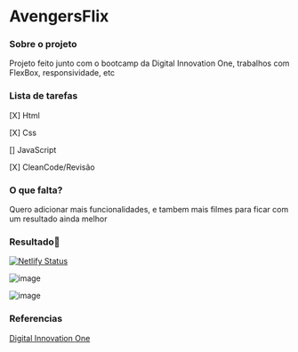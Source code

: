 # AvengersFlix
 
 ### **Sobre o projeto**

Projeto feito junto com o bootcamp da Digital Innovation One, trabalhos com FlexBox, responsividade, etc

### **Lista de tarefas**

[X] Html

[X] Css

[] JavaScript

[X] CleanCode/Revisão

### **O que falta?**

Quero adicionar mais funcionalidades, e tambem mais filmes para ficar com um resultado ainda melhor

### **Resultado**:clap:

[![Netlify Status](https://api.netlify.com/api/v1/badges/f693e5b8-cdbd-4ed6-a618-80f6ba832dd1/deploy-status)](https://app.netlify.com/sites/avengerflix/deploys)

![image](https://user-images.githubusercontent.com/80369075/114324370-f86a8300-9aff-11eb-9435-af5349752b14.png)

![image](https://user-images.githubusercontent.com/80369075/114324386-08826280-9b00-11eb-87bc-bffee10448b4.png)


### **Referencias**


[Digital Innovation One](https://digitalinnovation.one/)
